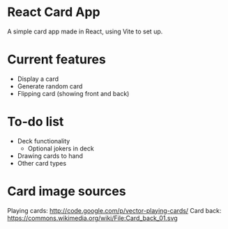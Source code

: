 # React Card App
A simple card app made in React, using Vite to set up.

# Current features
- Display a card
- Generate random card
- Flipping card (showing front and back)

# To-do list
- Deck functionality
    - Optional jokers in deck
- Drawing cards to hand
- Other card types

# Card image sources
Playing cards: http://code.google.com/p/vector-playing-cards/
Card back: https://commons.wikimedia.org/wiki/File:Card_back_01.svg
